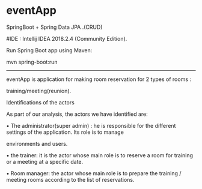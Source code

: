 # eventApp
SpringBoot + Spring Data JPA .(CRUD)

#IDE : Intellij IDEA 2018.2.4 (Community Edition). 


Run Spring Boot app using Maven: 

mvn spring-boot:run

_____________________________________


eventApp is application for making room reservation for 2 types of rooms : 

training/meeting(reunion).



Identifications of the actors

As part of our analysis, the actors we have identified are:


• The administrator(super admin) : he is responsible for the different settings of the application. Its role is to manage 

environments and users.


• the trainer: it is the actor whose main role is to reserve a room for training or a meeting at a specific date.


• Room manager: the actor whose main role is to prepare the training / meeting rooms according to the list of reservations.


















